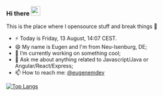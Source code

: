 ### Hi there <a href="https://eugenem.dev"><img src="https://media.giphy.com/media/hvRJCLFzcasrR4ia7z/giphy.gif" width="25px"></a>
This is the place where I opensource stuff and break things :rofl:

- ⚡  Today is Friday, 13 August, 14:07 CEST.
- 😄  My name is Eugen and I'm from Neu-Isenburg, DE;
- 🔭  I’m currently working on something cool;
- 💬 Ask me about anything related to Javascript/Java or Angular/React/Express;
- 📫 How to reach me: [@eugenemdev](http://t.me/eugenemdev) 

[![Top Langs](https://github-readme-stats.vercel.app/api/top-langs/?username=eugenemdev&langs_count=8)](https://github.com/eugenemdev)